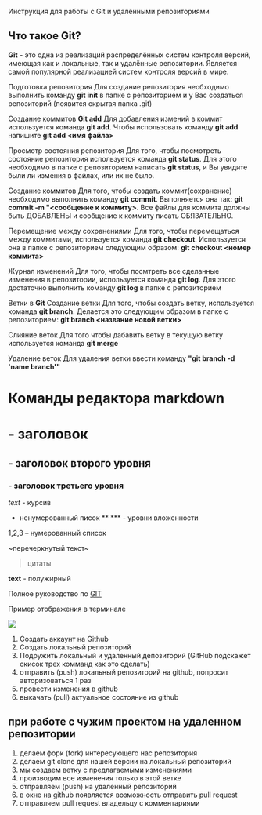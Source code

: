  Инструкция для работы с Git и удалёнными репозиториями

## Что такое Git?
**Git** - это одна из реализаций распределённых систем контроля версий, имеющая как и локальные, так и удалённые репозитории. Является самой популярной реализацией систем контроля версий в мире.

Подготовка репозитория
Для создание репозитория необходимо выполнить команду **git init** в папке с репозиторием и у Вас создаться репозиторий (появится скрытая папка .git)

Создание коммитов
**Git add**
Для добавления измений в коммит используется команда **git add**. Чтобы использовать команду **git add** напишите **git add <имя файла>**

Просмотр состояния репозитория
Для того, чтобы посмотреть состояние репозитория используется команда **git status**. Для этого необходимо в папке с репозиторием написать **git status**, и Вы увидите были ли измения в файлах, или их не было.

Создание коммитов
Для того, чтобы создать коммит(сохранение) необходимо выполнить команду **git commit**. Выполняется она так: **git commit -m "<сообщение к коммиту>**. Все файлы для коммита должны быть ДОБАВЛЕНЫ и сообщение к коммиту писать ОБЯЗАТЕЛЬНО.

Перемещение между сохранениями
Для того, чтобы перемещаться между коммитами, используется команда **git checkout**. Используется она в папке с репозиторием следующим образом: **git checkout <номер коммита>**

Журнал изменений
Для того, чтобы посмтреть все сделанные изменения в репозитории, используется команда **git log**. Для этого достаточно выполнить команду **git log** в папке с репозиторием

Ветки в **Git**
Создание ветки
Для того, чтобы создать ветку, используется команда **git branch**. Делается это следующим образом в папке с репозиторием: **git branch <название новой ветки>**

Слияние веток
Для того чтобы дабавить ветку в текущую ветку используется команда **git merge**

Удаление веток
Для удаления ветки ввести команду **"git branch -d 'name branch'"**

# Команды редактора markdown
# - заголовок
## - заголовок второго уровня
### - заголовок третьего уровня
*text* - курсив

 *  ненумерованный писок ** *** - уровни вложенности

1,2,3 – нумерованный список

~перечеркнутый текст~

> цитаты

**text** - полужирный

Полное руководство по [GIT](https://gbcdn.mrgcdn.ru/uploads/asset/4245110/attachment/d4eb8c232f8f2bdf4e42ba7cb49e0c50.pdf)

Пример отображения в терминале

![](example.jpg)

1. Создать аккаунт на Github
2. Создать локальный репозиторий
3. Подружить локальный и удаленный депозиторий (GitHub подскажет скисок трех комманд как это сделать)
4. отправить (push) локальный репозиторий на github, попросит авторизоваться 1 раз
5. провести изменения в  github
6. выкачать (pull) актуальное состояние из github 

## при работе с чужим проектом на удаленном репозитории
1. делаем форк (fork) интересующего нас репозитория
2. делаем git clone для нашей версии на локальный репозиторий
3. мы создаем ветку с предлагаемыми изменениями
4. производим все изменения только в этой ветке
5. отправляем (push) на удаленный репозиторий
6. в окне на github появляется возможность отправить pull request
7. отправляем pull request владельцу с комментариями